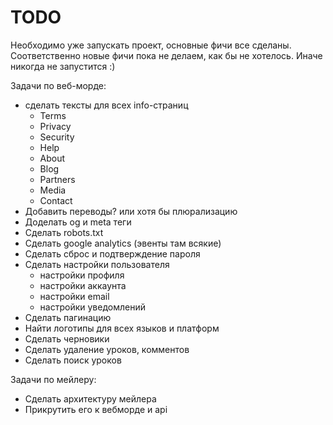 # TODO

Необходимо уже запускать проект, основные фичи все сделаны. Соответственно новые фичи пока не делаем, как бы не хотелось. Иначе никогда не запустится :)

Задачи по веб-морде:

* сделать тексты для всех info-страниц
  * Terms
  * Privacy
  * Security
  * Help
  * About
  * Blog
  * Partners
  * Media
  * Contact
* Добавить переводы? или хотя бы плюрализацию
* Доделать og и meta теги
* Сделать robots.txt
* Сделать google analytics (эвенты там всякие)
* Сделать сброс и подтверждение пароля
* Сделать настройки пользователя
  * настройки профиля
  * настройки аккаунта
  * настройки email
  * настройки уведомлений
* Сделать пагинацию
* Найти логотипы для всех языков и платформ
* Сделать черновики
* Сделать удаление уроков, комментов
* Сделать поиск уроков

Задачи по мейлеру:
* Сделать архитектуру мейлера
* Прикрутить его к вебморде и api